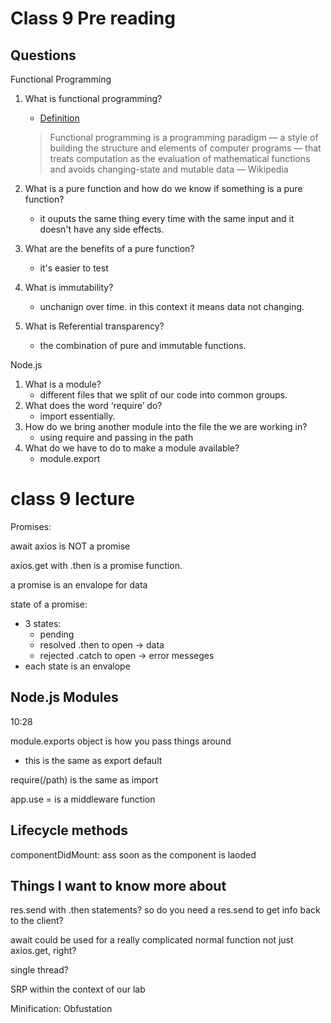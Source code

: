 # Class 9 Pre reading

## Questions

Functional Programming

1. What is functional programming?
    - [Definition](https://medium.com/the-renaissance-developer/concepts-of-functional-programming-in-javascript-6bc84220d2aa)
    >Functional programming is a programming paradigm — a style of building the structure and elements of computer programs — that treats computation as the evaluation of mathematical functions and avoids changing-state and mutable data — Wikipedia

2. What is a pure function and how do we know if something is a pure function?
    - it ouputs the same thing every time with the same input and it doesn't have any side effects.
3. What are the benefits of a pure function?
    - it's easier to test
4. What is immutability?
    - unchanign over time. in this context it means data not changing.
5. What is Referential transparency?
    - the combination of pure and immutable functions.

Node.js

1. What is a module?
    - different files that we split of our code into common groups.
2. What does the word ‘require’ do?
    - import essentially.
3. How do we bring another module into the file the we are working in?
    - using require and passing in the path
4. What do we have to do to make a module available?
    - module.export


# class 9 lecture

Promises:

await axios is NOT a promise

axios.get with .then is a promise function.

a promise is an envalope for data

state of a promise:
- 3 states: 
    - pending
    - resolved .then to open -> data
    - rejected .catch to open -> error messeges
- each state is an envalope

## Node.js Modules
10:28

module.exports object is how you pass things around
- this is the same as export default

require(/path) is the same as import

app.use = is a middleware function

## Lifecycle methods

componentDidMount: ass soon as the component is laoded

## Things I want to know more about

res.send with .then statements? so do you need a res.send to get info back to the client?

await could be used for a really complicated normal function not just axios.get, right?

single thread?

SRP within the context of our lab

Minification:
Obfustation